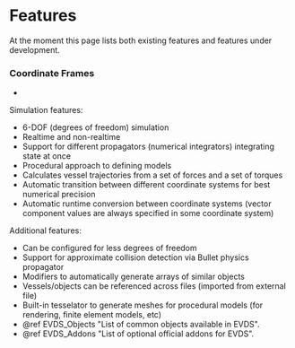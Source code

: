 Features
================================================================================

At the moment this page lists both existing features and features under development.

### Coordinate Frames
 -

Simulation features:
 - 6-DOF (degrees of freedom) simulation
 - Realtime and non-realtime
 - Support for different propagators (numerical integrators) integrating state at once
 - Procedural approach to defining models
 - Calculates vessel trajectories from a set of forces and a set of torques
 - Automatic transition between different coordinate systems for best numerical precision
 - Automatic runtime conversion between coordinate systems (vector component values
   are always specified in some coordinate system)

 
Additional features:
 - Can be configured for less degrees of freedom
 - Support for approximate collision detection via Bullet physics propagator
 - Modifiers to automatically generate arrays of similar objects
 - Vessels/objects can be referenced across files (imported from external file)
 - Built-in tesselator to generate meshes for procedural models (for rendering,
   finite element models, etc)
 - @ref EVDS_Objects "List of common objects available in EVDS".
 - @ref EVDS_Addons "List of optional official addons for EVDS".
